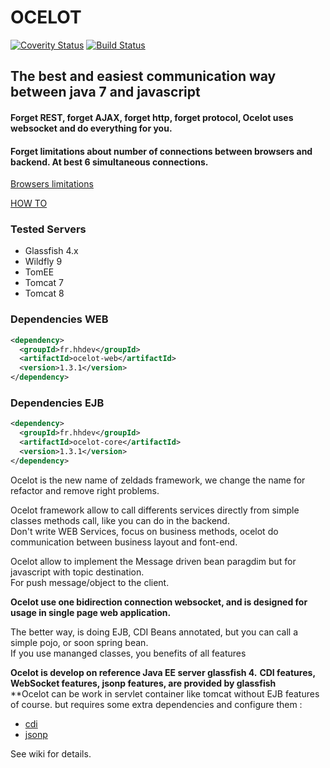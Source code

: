 # OCELOT
[![Coverity Status](https://scan.coverity.com/projects/5757/badge.svg)](https://scan.coverity.com/projects/5757)
[![Build Status](https://travis-ci.org/hhdevelopment/ocelot.svg?branch=master)](https://travis-ci.org/hhdevelopment/ocelot)
## The best and easiest communication way between java 7 and javascript
#### Forget REST, forget AJAX, forget http, forget protocol, Ocelot uses websocket and do everything for you.

#### Forget limitations about number of connections between browsers and backend. At best 6 simultaneous connections.

[Browsers limitations](http://webdebug.net/2013/12/browser-connection-limit)

[HOW TO](https://github.com/hhdevelopment/ocelot/wiki/howto)

### Tested Servers
 - Glassfish 4.x  
 - Wildfly 9
 - TomEE
 - Tomcat 7
 - Tomcat 8

### Dependencies WEB
```xml
<dependency>
  <groupId>fr.hhdev</groupId>
  <artifactId>ocelot-web</artifactId>
  <version>1.3.1</version>
</dependency>
```

### Dependencies EJB
```xml
<dependency>
  <groupId>fr.hhdev</groupId>
  <artifactId>ocelot-core</artifactId>
  <version>1.3.1</version>
</dependency>
```

Ocelot is the new name of zeldads framework, we change the name for refactor and remove right problems.

Ocelot framework allow to call differents services directly from simple classes methods call, like you can do in the backend.   
Don't write WEB Services, focus on business methods, ocelot do communication between business layout and font-end.

Ocelot allow to implement the Message driven bean paragdim but for javascript with topic destination.   
For push message/object to the client.

**Ocelot use one bidirection connection websocket, and is designed for usage in  single page web application.**

The better way, is doing EJB, CDI Beans annotated, but you can call a simple pojo, or soon spring bean.   
If you use mananged classes, you benefits of all features

**Ocelot is develop on reference Java EE server glassfish 4.**
**CDI features, WebSocket features, jsonp features, are provided by glassfish**  
**Ocelot can be work in servlet container like tomcat without EJB features of course. but requires some extra dependencies and configure them :
 - [cdi](http://docs.jboss.org/weld/reference/1.0.0/en-US/html/environments.html)
 - [jsonp](https://jsonp.java.net/) 

See wiki for details.


